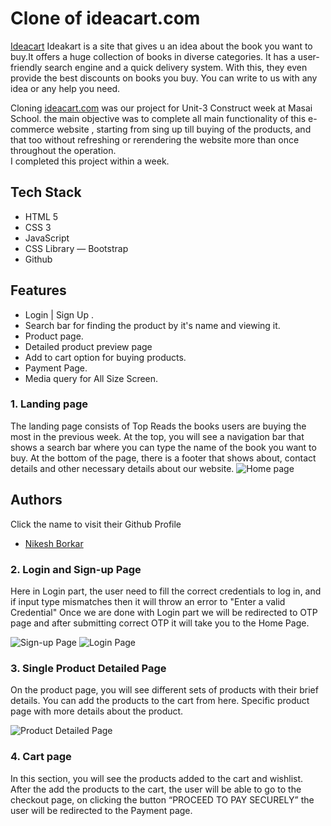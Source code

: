 # Clone of ideacart.com

[Ideacart](https://ideakart.com/) Ideakart is a site that gives u an idea about the book you want to buy.It offers a huge collection of books in diverse categories. It has a user-friendly search engine and a quick delivery system. With this, they even provide the best discounts on books you buy. You can write to us with any idea or any help you need.

Cloning [ideacart.com](https://ideakart.com/) was our project for Unit-3 Construct week at Masai School. the main objective was to complete all main functionality of this e-commerce website , starting from sing up till buying of the products, and that too without refreshing or rerendering the website more than once throughout the operation.  
I completed this project within a week.


## Tech Stack
- HTML 5
- CSS 3
- JavaScript
- CSS Library — Bootstrap
- Github

## Features
- Login | Sign Up .
- Search bar for finding the product by it's name and viewing it.
- Product page.
- Detailed product preview page
- Add to cart option for buying products.
- Payment Page.
- Media query for All Size Screen.


### 1. Landing page

The landing page consists of Top Reads the books users are buying the most in the previous week. At the top, you will see a navigation bar that shows a search bar where you can type the name of the book you want to buy. At the bottom of the page, there is a footer that shows about, contact details and other necessary details about our website.
![Home page](https://miro.medium.com/max/1400/1*N1tAo78HK6qa8PY9IiKyjw.png)


## Authors
Click the name to visit their Github Profile
- [Nikesh Borkar](https://github.com/ssksds)


### 2. Login and Sign-up Page

Here in Login part, the user need to fill the correct credentials to log in, and if input type mismatches then it will throw an error to "Enter a valid Credential"
Once we are done with Login part we will be redirected to OTP page and after submitting correct OTP it will take you to the Home Page.

![Sign-up Page](https://miro.medium.com/max/1400/1*z9RaZYNCgDfRYbj-cQaObw.png)
![Login Page](https://miro.medium.com/max/1400/1*z9RaZYNCgDfRYbj-cQaObw.png)

### 3. Single Product Detailed Page

On the product page, you will see different sets of products with their brief details.
You can add the products to the cart from here.
Specific product page with more details about the product.

![Product Detailed Page](https://miro.medium.com/max/1400/1*4Yqkt4nQDBYkXFC8exMQFg.png)

### 4. Cart page

In this section, you will see the products added to the cart and wishlist.
After the add the products to the cart, the user will be able to go to the checkout page, on clicking the button “PROCEED TO PAY SECURELY” the user will be redirected to the Payment page.
